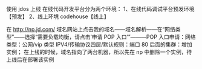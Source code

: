 使用 jdos 上线
在线代码开发平台分为两个环境：
1、在线代码调试平台预发环境【预发】
2、线上环境 codehouse【线上】

在 http://np.jd.com/ 域名网站上点击我的域名——域名解析——在“网络类型”——选择“需要负载均衡，请点击‘申请 POP 入口’”———POP 入口申请：网络类型：公网/vip 类型 IPV4/传输协议四层/默认规则：端口 80 后面的集群：增加实例；
在上线的时候，域名指向了两台机器，所以先在 np 中删除一个实例，待上线后在部署该实例

